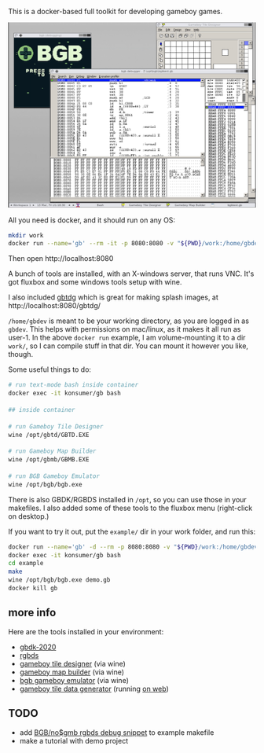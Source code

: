 This is a docker-based full toolkit for developing gameboy games.

![screeenshot](./screenshot.png)

All you need is docker, and it should run on any OS:

```sh
mkdir work
docker run --name='gb' --rm -it -p 8080:8080 -v "${PWD}/work:/home/gbdev" konsumer/gb
```

Then open http://localhost:8080

A bunch of tools are installed, with an X-windows server, that runs VNC. It's got fluxbox and some windows tools setup with wine.

I also included [gbtdg](https://github.com/chrisantonellis/gbtdg) which is great for making splash images, at http://localhost:8080/gbtdg/

`/home/gbdev` is meant to be your working directory, as you are logged in as `gbdev`. This helps with permissions on mac/linux, as it makes it all run as user-1. In the above `docker run` example, I am volume-mounting it to a dir `work/`, so I can compile stuff in that dir. You can mount it however you like, though.

Some useful things to do:

```sh
# run text-mode bash inside container
docker exec -it konsumer/gb bash

## inside container

# run Gameboy Tile Designer
wine /opt/gbtd/GBTD.EXE

# run Gameboy Map Builder
wine /opt/gbmb/GBMB.EXE

# run BGB Gameboy Emulator
wine /opt/bgb/bgb.exe
```

There is also GBDK/RGBDS installed in `/opt`, so you can use those in your makefiles. I also added some of these tools to the fluxbox menu (right-click on desktop.)

If you want to try it out, put the `example/` dir in your work folder, and run this:

```sh
docker run --name='gb' -d --rm -p 8080:8080 -v "${PWD}/work:/home/gbdev" konsumer/gb
docker exec -it konsumer/gb bash
cd example
make
wine /opt/bgb/bgb.exe demo.gb
docker kill gb
```

## more info

Here are the tools installed in your environment:

- [gbdk-2020](https://github.com/Zal0/gbdk-2020)
- [rgbds](https://github.com/rednex/rgbds)
- [gameboy tile designer](http://www.devrs.com/gb/hmgd/gbtd.html) (via wine)
- [gameboy map builder](http://www.devrs.com/gb/hmgd/gbmb.html) (via wine)
- [bgb gameboy emulator](https://bgb.bircd.org/) (via wine)
- [gameboy tile data generator](https://github.com/chrisantonellis/gbtdg) (running [on web](http://localhost:8080/gbtdg/))


## TODO

* add [BGB/no$gmb rgbds debug snippet](https://arvid.io/2016/03/12/debug-messages-in-no-gmb-and-bgb/) to example makefile
* make a tutorial with demo project